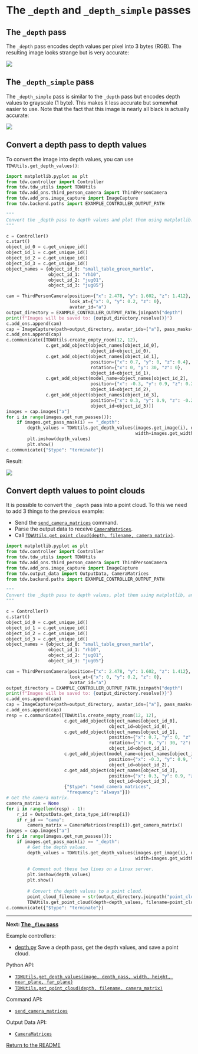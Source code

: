 # The `_depth` and `_depth_simple` passes

## The `_depth` pass

The `_depth` pass encodes depth values per pixel into 3 bytes (RGB). The resulting image looks strange but is very accurate:

![](images/depth_0000.png)

## The `_depth_simple` pass

The `_depth_simple` pass is similar to the `_depth` pass but encodes depth values to grayscale (1 byte). This makes it less accurate but somewhat easier to use. Note that the fact that this image is nearly all black is actually accurate:

![](images/depth_simple_0000.png)

## Convert a depth pass to depth values

To convert the image into depth values, you can use `TDWUtils.get_depth_values()`:

```python
import matplotlib.pyplot as plt
from tdw.controller import Controller
from tdw.tdw_utils import TDWUtils
from tdw.add_ons.third_person_camera import ThirdPersonCamera
from tdw.add_ons.image_capture import ImageCapture
from tdw.backend.paths import EXAMPLE_CONTROLLER_OUTPUT_PATH

"""
Convert the _depth pass to depth values and plot them using matplotlib.
"""

c = Controller()
c.start()
object_id_0 = c.get_unique_id()
object_id_1 = c.get_unique_id()
object_id_2 = c.get_unique_id()
object_id_3 = c.get_unique_id()
object_names = {object_id_0: "small_table_green_marble",
                object_id_1: "rh10",
                object_id_2: "jug01",
                object_id_3: "jug05"}

cam = ThirdPersonCamera(position={"x": 2.478, "y": 1.602, "z": 1.412},
                        look_at={"x": 0, "y": 0.2, "z": 0},
                        avatar_id="a")
output_directory = EXAMPLE_CONTROLLER_OUTPUT_PATH.joinpath("depth")
print(f"Images will be saved to: {output_directory.resolve()}")
c.add_ons.append(cam)
cap = ImageCapture(path=output_directory, avatar_ids=["a"], pass_masks=["_depth"])
c.add_ons.append(cap)
c.communicate([TDWUtils.create_empty_room(12, 12),
               c.get_add_object(object_names[object_id_0],
                                object_id=object_id_0),
               c.get_add_object(object_names[object_id_1],
                                position={"x": 0.7, "y": 0, "z": 0.4},
                                rotation={"x": 0, "y": 30, "z": 0},
                                object_id=object_id_1),
               c.get_add_object(model_name=object_names[object_id_2],
                                position={"x": -0.3, "y": 0.9, "z": 0.2},
                                object_id=object_id_2),
               c.get_add_object(object_names[object_id_3],
                                position={"x": 0.3, "y": 0.9, "z": -0.2},
                                object_id=object_id_3)])
images = cap.images["a"]
for i in range(images.get_num_passes()):
    if images.get_pass_mask(i) == "_depth":
        depth_values = TDWUtils.get_depth_values(images.get_image(i), depth_pass="_depth",
                                                 width=images.get_width(), height=images.get_height())
        plt.imshow(depth_values)
        plt.show()
c.communicate({"$type": "terminate"})
```

Result:

![](images/depth_plt.png)

## Convert depth values to point clouds

It is possible to convert the `_depth` pass into a point cloud. To this we need to add 3 things to the previous example:

- Send the [`send_camera_matrices`](../../api/command_api.md#send_camera_matrices) command.
- Parse the output data to receive [`CameraMatrices`](../../api/output_data.md#CameraMatrices.md).
- Call [`TDWUtils.get_point_cloud(depth, filename, camera_matrix)`](../../python/tdw_utils.md).

```python
import matplotlib.pyplot as plt
from tdw.controller import Controller
from tdw.tdw_utils import TDWUtils
from tdw.add_ons.third_person_camera import ThirdPersonCamera
from tdw.add_ons.image_capture import ImageCapture
from tdw.output_data import OutputData, CameraMatrices
from tdw.backend.paths import EXAMPLE_CONTROLLER_OUTPUT_PATH

"""
Convert the _depth pass to depth values, plot them using matplotlib, and generate a point cloud
"""

c = Controller()
c.start()
object_id_0 = c.get_unique_id()
object_id_1 = c.get_unique_id()
object_id_2 = c.get_unique_id()
object_id_3 = c.get_unique_id()
object_names = {object_id_0: "small_table_green_marble",
                object_id_1: "rh10",
                object_id_2: "jug01",
                object_id_3: "jug05"}

cam = ThirdPersonCamera(position={"x": 2.478, "y": 1.602, "z": 1.412},
                        look_at={"x": 0, "y": 0.2, "z": 0},
                        avatar_id="a")
output_directory = EXAMPLE_CONTROLLER_OUTPUT_PATH.joinpath("depth")
print(f"Images will be saved to: {output_directory.resolve()}")
c.add_ons.append(cam)
cap = ImageCapture(path=output_directory, avatar_ids=["a"], pass_masks=["_depth"])
c.add_ons.append(cap)
resp = c.communicate([TDWUtils.create_empty_room(12, 12),
                      c.get_add_object(object_names[object_id_0],
                                       object_id=object_id_0),
                      c.get_add_object(object_names[object_id_1],
                                       position={"x": 0.7, "y": 0, "z": 0.4},
                                       rotation={"x": 0, "y": 30, "z": 0},
                                       object_id=object_id_1),
                      c.get_add_object(model_name=object_names[object_id_2],
                                       position={"x": -0.3, "y": 0.9, "z": 0.2},
                                       object_id=object_id_2),
                      c.get_add_object(object_names[object_id_3],
                                       position={"x": 0.3, "y": 0.9, "z": -0.2},
                                       object_id=object_id_3),
                      {"$type": "send_camera_matrices",
                       "frequency": "always"}])
# Get the camera matrix.
camera_matrix = None
for i in range(len(resp) - 1):
    r_id = OutputData.get_data_type_id(resp[i])
    if r_id == "cama":
        camera_matrix = CameraMatrices(resp[i]).get_camera_matrix()
images = cap.images["a"]
for i in range(images.get_num_passes()):
    if images.get_pass_mask(i) == "_depth":
        # Get the depth values.
        depth_values = TDWUtils.get_depth_values(images.get_image(i), depth_pass="_depth",
                                                 width=images.get_width(), height=images.get_height())
        
        # Comment out these two lines on a Linux server.
        plt.imshow(depth_values)
        plt.show()
        
        # Convert the depth values to a point cloud.
        point_cloud_filename = str(output_directory.joinpath("point_cloud.txt").resolve())
        TDWUtils.get_point_cloud(depth=depth_values, filename=point_cloud_filename, camera_matrix=camera_matrix)
c.communicate({"$type": "terminate"})
```

***

**Next: [The `_flow` pass](flow.md)**

Example controllers:

- [depth.py](https://github.com/threedworld-mit/tdw/blob/master/Python/example_controllers/capture_passes/depth.py) Save a depth pass, get the depth values, and save a point cloud.

Python API:

- [`TDWUtils.get_depth_values(image, depth_pass, width, height, near_plane, far_plane)`](../../python/tdw_utils.md) 
- [`TDWUtils.get_point_cloud(depth, filename, camera_matrix)`](../../python/tdw_utils.md) 

Command API:

- [`send_camera_matrices`](../../api/command_api.md#send_camera_matrices)

Output Data API:

- [`CameraMatrices`](../../api/output_data.md#CameraMatrices.md)

[Return to the README](../../README.md)